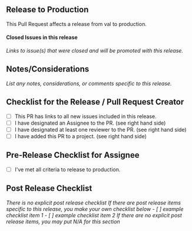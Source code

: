 ## Release to Production

This Pull Request affects a release from val to production.

#### Closed Issues in this release

_Links to issue(s) that were closed and will be promoted with this release._

## Notes/Considerations

_List any notes, considerations, or comments specific to this release._

## Checklist for the Release / Pull Request Creator

- [ ] This PR has links to all new issues included in this release.
- [ ] I have designated an Assignee to the PR. (see right hand side)
- [ ] I have designated at least one reviewer to the PR. (see right hand side)
- [ ] I have added this PR to a project. (see right hand side)

## Pre-Release Checklist for Assignee

- [ ] I've met all criteria to release to production.

## Post Release Checklist

_There is no explicit post release checklist_
_If there are post release items specific to this release, you make your own checklist below_
_- [ ] example checklist item 1_
_- [ ] example checklist item 2_
_If there are no explicit post release items, you may put N/A for this section_
